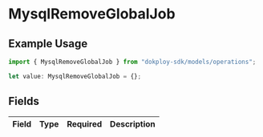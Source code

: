 # MysqlRemoveGlobalJob

## Example Usage

```typescript
import { MysqlRemoveGlobalJob } from "dokploy-sdk/models/operations";

let value: MysqlRemoveGlobalJob = {};
```

## Fields

| Field       | Type        | Required    | Description |
| ----------- | ----------- | ----------- | ----------- |